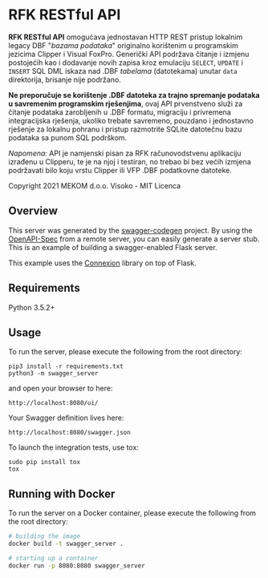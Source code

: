 # RFK RESTful API
**RFK RESTful API** omogućava jednostavan HTTP REST pristup lokalnim legacy DBF "*bazama podataka*" originalno korištenim u programskim jezicima Clipper i Visual FoxPro. Generički API podržava čitanje i izmjenu postojećih kao i dodavanje novih zapisa kroz emulaciju `SELECT`, `UPDATE` i `INSERT` SQL DML iskaza nad .DBF *tabelama* (datotekama) unutar `data` direktorija, brisanje nije podržano.
    
**Ne preporučuje se korištenje .DBF datoteka za trajno spremanje podataka u savremenim programskim rješenjima**, ovaj API prvenstveno služi za čitanje podataka zarobljenih u .DBF formatu, migraciju i privremena integracijska rješenja, ukoliko trebate savremeno, pouzdano i jednostavno rješenje za lokalnu pohranu i pristup razmotrite SQLite datotečnu bazu podataka sa punom SQL podrškom.

*Napomena:* API je namjenski pisan za RFK računovodstvenu aplikaciju izrađenu u Clipperu, te je na njoj i testiran, no trebao bi bez većih izmjena podržavati bilo koju vrstu Clipper ili VFP .DBF podatkovne datoteke.
    
Copyright 2021 MEKOM d.o.o. Visoko - MIT Licenca

## Overview
This server was generated by the [swagger-codegen](https://github.com/swagger-api/swagger-codegen) project. By using the
[OpenAPI-Spec](https://github.com/swagger-api/swagger-core/wiki) from a remote server, you can easily generate a server stub.  This
is an example of building a swagger-enabled Flask server.

This example uses the [Connexion](https://github.com/zalando/connexion) library on top of Flask.

## Requirements
Python 3.5.2+

## Usage
To run the server, please execute the following from the root directory:

```
pip3 install -r requirements.txt
python3 -m swagger_server
```

and open your browser to here:

```
http://localhost:8080/ui/
```

Your Swagger definition lives here:

```
http://localhost:8080/swagger.json
```

To launch the integration tests, use tox:
```
sudo pip install tox
tox
```

## Running with Docker

To run the server on a Docker container, please execute the following from the root directory:

```bash
# building the image
docker build -t swagger_server .

# starting up a container
docker run -p 8080:8080 swagger_server
```
